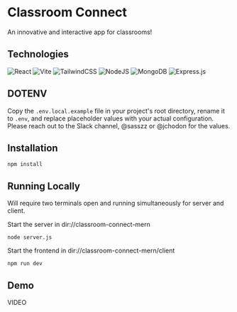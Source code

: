 # Classroom Connect

An innovative and interactive app for classrooms!

## Technologies

![React](https://img.shields.io/badge/react-%2320232a.svg?style=for-the-badge&logo=react&logoColor=%2361DAFB)
![Vite](https://img.shields.io/badge/vite-%23646CFF.svg?style=for-the-badge&logo=vite&logoColor=white)
![TailwindCSS](https://img.shields.io/badge/tailwindcss-%2338B2AC.svg?style=for-the-badge&logo=tailwind-css&logoColor=white)
![NodeJS](https://img.shields.io/badge/node.js-6DA55F?style=for-the-badge&logo=node.js&logoColor=white)
![MongoDB](https://img.shields.io/badge/MongoDB-%234ea94b.svg?style=for-the-badge&logo=mongodb&logoColor=white)
![Express.js](https://img.shields.io/badge/express.js-%23404d59.svg?style=for-the-badge&logo=express&logoColor=%2361DAFB)

## DOTENV
Copy the `.env.local.example` file in your project's root directory, rename it to `.env`, and replace placeholder values with your actual configuration. 
Please reach out to the Slack channel, @sasszz or @jchodon for the values.

## Installation
```
npm install
```

## Running Locally
Will require two terminals open and running simultaneously for server and client.

Start the server in dir://classroom-connect-mern
```
node server.js
```

Start the frontend in dir://classroom-connect-mern/client
```
npm run dev
```

## Demo

VIDEO
